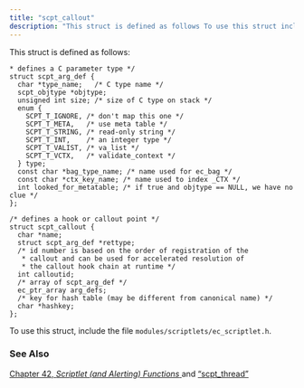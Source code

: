 ```yaml
---
title: "scpt_callout"
description: "This struct is defined as follows To use this struct include the file modules scriptlets ec scriptlet h Chapter 42 Scriptlet and Alerting Functions and Section 68 72 scpt thread..."
---
```


This struct is defined as follows:

```
* defines a C parameter type */
struct scpt_arg_def {
  char *type_name;   /* C type name */
  scpt_objtype *objtype;
  unsigned int size; /* size of C type on stack */
  enum {
    SCPT_T_IGNORE, /* don't map this one */
    SCPT_T_META,   /* use meta table */
    SCPT_T_STRING, /* read-only string */
    SCPT_T_INT,    /* an integer type */
    SCPT_T_VALIST, /* va_list */
    SCPT_T_VCTX,   /* validate_context */
  } type;
  const char *bag_type_name; /* name used for ec_bag */
  const char *ctx_key_name; /* name used to index _CTX */
  int looked_for_metatable; /* if true and objtype == NULL, we have no clue */
};

/* defines a hook or callout point */
struct scpt_callout {
  char *name;
  struct scpt_arg_def *rettype;
  /* id number is based on the order of registration of the
   * callout and can be used for accelerated resolution of
   * the callout hook chain at runtime */
  int calloutid;
  /* array of scpt_arg_def */
  ec_ptr_array arg_defs; 
  /* key for hash table (may be different from canonical name) */
  char *hashkey;
};
```

To use this struct, include the file `modules/scriptlets/ec_scriptlet.h`.

### <a name="idp34523968"></a> See Also

[Chapter 42, *Scriptlet (and Alerting) Functions*                         ](script "Chapter 42. Scriptlet (and Alerting) Functions") and [“scpt_thread”](/momentum/3/3-api/structs-scpt-thread)